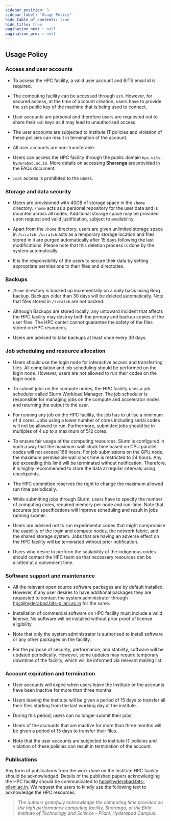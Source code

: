 ```yaml
---
sidebar_position: 3
sidebar_label: "Usage Policy"
hide_table_of_contents: true
hide_title: true
pagination_next : null
pagination_prev : null
---
```


## Usage Policy

### Access and user accounts

-   To access the HPC facility, a valid user account and BITS email id is required.

-   The computing facility can be accessed through `ssh`. However, for secured access, at the time of account creation, users have to provide the `ssh` public key of the machine that is being used to connect.

-   User accounts are personal and therefore users are requested not to share their `ssh` keys as it may lead to unauthorised access.

-   The user accounts are subjected to institute IT policies and violation of these policies can result in termination of the account.

-   All user accounts are non-transferable.

-   Users can access the HPC facility through the public domain `hpc.bits-hyderabad.ac.in`. More details on accessing **Sharanga** are provided in the FAQs document.

-   `root` access is prohibited to the users.

### Storage and data security

-   Users are provisioned with 40GB of storage space in the `/home` directory. `/home` acts as a personal repository for the user data and is mounted across all nodes. Additional storage space may be provided upon request and valid justification, subject to availability.

-   Apart from the `/home` directory, users are given unlimited storage space in `/scratch`. `/scratch` acts as a temporary storage location and files stored in it are purged automatically after 15 days following the last modifications. Please note that this deletion process is done by the system automatically.

-   It is the responsibility of the users to secure their data by setting appropriate permissions to their files and directories.

### Backups

-   `/home` directory is backed up incrementally on a daily basis using Borg backup. Backups older than 30 days will be deleted automatically. Note that files stored in `/scratch` are not backed.

-   Although Backups are stored locally, any untoward incident that affects the HPC facility may destroy both the primary and backup copies of the user files. The HPC center cannot guarantee the safety of the files stored on HPC resources.

-   Users are advised to take backups at least once every 30 days.

### Job scheduling and resource allocation

-   Users should use the login node for interactive access and transferring files. All compilation and job scheduling should be performed on the login node. However, users are not allowed to run their codes on the login node.

-   To submit jobs on the compute nodes, the HPC facility uses a job scheduler called Slurm Workload Manager. The job scheduler is responsible for managing jobs on the compute and accelerator nodes and returning the output to the user.

-   For running any job on the HPC facility, the job has to utilise a minimum of 4 cores. Jobs using a lower number of cores including serial codes will not be allowed to run. Furthermore, submitted jobs should be in multiples of 4 up to a maximum of 512 cores.

-   To ensure fair usage of the computing resources, Slurm is configured in such a way that the maximum wall clock time based on CPU parallel codes will not exceed 168 hours. For job submissions on the GPU node, the maximum permissible wall clock time is restricted to 24 hours. Any job exceeding this limit will be terminated without notification. Therefore, it is highly recommended to store the data at regular intervals using checkpoints.

-   The HPC committee reserves the right to change the maximum allowed run time periodically.

-   While submitting jobs through Slurm, users have to specify the number of computing cores, required memory per node and run-time. Note that accurate job specifications will improve scheduling and result in jobs running sooner.

-   Users are advised not to run experimental codes that might compromise the usability of the login and compute nodes, the network fabric, and the shared storage system. Jobs that are having an adverse effect on the HPC facility will be terminated without prior notification.

-   Users who desire to perform the scalability of the indigenous codes should contact the HPC team so that necessary resources can be allotted at a convenient time.

### Software support and maintenance

-   All the relevant open source software packages are by default installed. However, if any user desires to have additional packages they are requested to contact the system administrator through <hpc@hyderabad.bits-pilani.ac.in> for the same.

-   Installation of commercial software on HPC facility must include a valid license. No software will be installed without prior proof of license eligibility.

-   Note that only the system administrator is authorised to install software or any other packages on the facility.

-   For the purpose of security, performance, and stability, software will be updated periodically. However, some updates may require temporary downtime of the facility, which will be informed via relevant mailing list.

### Account expiration and termination

-   User accounts will expire when users leave the Institute or the accounts have been inactive for more than three months.

-   Users leaving the institute will be given a period of 15 days to transfer all their files starting from the last working day at the institute.

-   During this period, users can no longer submit their jobs.

-   Users of the accounts that are inactive for more than three months will be given a period of 15 days to transfer their files.

-   Note that the user accounts are subjected to institute IT policies and violation of these policies can result in termination of the account.

### Publications

Any form of publications from the work done on the Institute HPC facility should be acknowledged. Details of the published papers acknowledging the HPC facility should be communicated to <hpc@hyderabad.bits-pilani.ac.in>. We request the users to kindly use the following text to acknowledge the HPC resources.

> *The authors gratefully acknowledge the computing time provided on the high performance computing facility, Sharanga, at the Birla Institute of Technology and Science - Pilani, Hyderabad Campus.*
